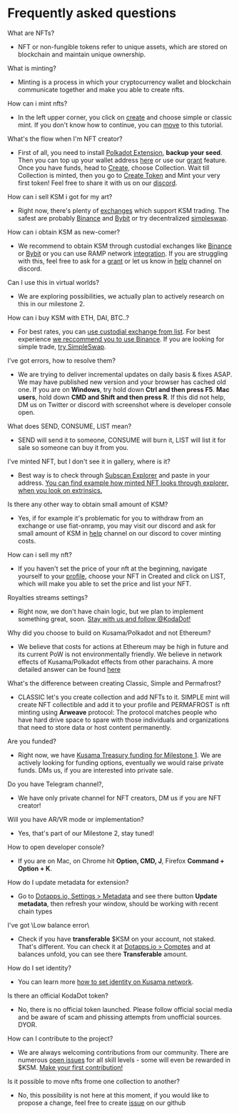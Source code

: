 # Frequently asked questions

What are NFTs?

- NFT or non-fungible tokens refer to unique assets, which are stored on blockchain and maintain unique ownership.

What is minting?

- Minting is a process in which your cryptocurrency wallet and blockchain communicate together and make you able to create nfts.

How can i mint nfts?

- In the left upper corner, you click on [create](https://kodadot.xyz/rmrk/create) and choose simple or classic mint. If you don't know how to continue, you can [move](minting.md) to this tutorial.

What's the flow when I'm NFT creator?

- First of all, you need to install [Polkadot Extension](https://polkadot.js.org/extension), **backup your seed**. Then you can top up your wallet address [here](https://kodadot.xyz/rmrk/credit) or use our [grant](https://tally.so/r/mVP06w) feature. Once you have funds, head to [Create](https://kodadot.xyz/#/rmrk/create), choose Collection. Wait till Collection is minted, then you go to [Create Token](https://kodadot.xyz/#/rmrk/create) and Mint your very first token! Feel free to share it with us on our [discord](https://discord.gg/gHrQTJam).

How can i sell KSM i got for my art?

- Right now, there's plenty of [exchanges](https://www.coingecko.com/en/coins/kusama#markets) which support KSM trading. The safest are probably [Binance](https://www.binance.com/en) and [Bybit](https://www.bybit.com/en-US/) or try decentralized [simpleswap](https://simpleswap.io/?ref=6cc6e0c538ad).

How can i obtain KSM as new-comer?

- We recommend to obtain KSM through custodial exchanges like [Binance](https://www.binance.com/en) or [Bybit](https://www.bybit.com/en-US/) or you can use RAMP network [integration](https://kodadot.xyz/rmrk/credit). If you are struggling with this, feel free to ask for a [grant](https://tally.so/r/mVP06w) or let us know in [help](https://discord.gg/AkCJPmwJ) channel on discord.

Can I use this in virtual worlds?

- We are exploring possibilities, we actually plan to actively research on this in our milestone 2.

How can i buy KSM with ETH, DAI, BTC..?

- For best rates, you can [use custodial exchange from list](https://www.coingecko.com/en/coins/kusama). For best experience [we reccommend you to use Binance](https://www.binance.com/en/register?ref=T1JB89F0). If you are looking for simple trade, [try SimpleSwap](https://simpleswap.io/?ref=6cc6e0c538ad).

I've got errors, how to resolve them?

- We are trying to deliver incremental updates on daily basis & fixes ASAP. We may have published new version and your browser has cached old one. If you are on **Windows**, try hold down **Ctrl and then press F5**. **Mac users**, hold down **CMD and Shift and then press R**. If this did not help, DM us on Twitter or discord with screenshot where is developer console open.

What does SEND, CONSUME, LIST mean?

- SEND will send it to someone, CONSUME will burn it, LIST will list it for sale so someone can buy it from you.

I've minted NFT, but I don't see it in gallery, where is it?

- Best way is to check through [Subscan Explorer](https://kusama.subscan.io/) and paste in your address. [You can find example how minted NFT looks through explorer, when you look on extrinsics.](https://kusama.subscan.io/extrinsic/6095478-1)

Is there any other way to obtain small amount of KSM?

- Yes, if for example it's problematic for you to withdraw from an exchange or use fiat-onramp, you may visit our discord and ask for small amount of KSM in [help](https://discord.gg/AkCJPmwJ) channel on our discord to cover minting costs.

How can i sell my nft?

- If you haven't set the price of your nft at the beginning, navigate yourself to your [profile](https://kodadot.xyz/rmrk/u/), choose your NFT in Created and click on LIST, which will make you able to set the price and list your NFT.

Royalties streams settings?

- Right now, we don't have chain logic, but we plan to implement something great, soon. [Stay with us and follow @KodaDot!](https://twitter.com/kodadot)

Why did you choose to build on Kusama/Polkadot and not Ethereum?

- We believe that costs for actions at Ethereum may be high in future and its current PoW is not environmentally friendly. We believe in network effects of Kusama/Polkadot effects from other parachains. A more detailed answer can be found [here](https://github.com/kodadot/nft-gallery/issues/529)

What's the difference between creating Classic, Simple and Permafrost?

- CLASSIC let's you create collection and add NFTs to it. SIMPLE mint will create NFT collectible and add it to your profile and PERMAFROST is nft minting using **Arweave** protocol: The protocol matches people who have hard drive space to spare with those individuals and organizations that need to store data or host content permanently.

Are you funded?

- Right now, we have [Kusama Treasury funding for Milestone 1](https://kodadot.xyz/rmrk/@.common:links.kusama_polkassembly.href). We are actively looking for funding options, eventually we would raise private funds. DMs us, if you are interested into private sale.

Do you have Telegram channel?,

- We have only private channel for NFT creators, DM us if you are NFT creator!

Will you have AR/VR mode or implementation?

- Yes, that's part of our Milestone 2, stay tuned!

How to open developer console?

- If you are on Mac, on Chrome hit **Option, CMD, J**, Firefox **Command + Option + K**.

How do I update metadata for extension?

- Go to [Dotapps.io, Settings > Metadata](https://cloudflare-ipfs.com/ipns/dotapps.io/?rpc=wss%3A%2F%2Fkusama-rpc.polkadot.io#/settings/metadata) and see there button **Update metadata**, then refresh your window, should be working with recent chain types

I've got \Low balance error\

- Check if you have **transferable** $KSM on your account, not staked. That's different. You can check it at [Dotapps.io > Comptes](https://cloudflare-ipfs.com/ipns/dotapps.io/?rpc=wss%3A%2F%2Fkusama-rpc.polkadot.io#/accounts) and at balances unfold, you can see there **Transferable** amount.

How do I set identity?

- You can learn more [how to set identity on Kusama network](https://guide.kusama.network/docs/learn-identity).

Is there an official KodaDot token? 

- No, there is no official token launched. Please follow official social media and be aware of scam and phissing attempts from unofficial sources. DYOR.

How can I contribute to the project? 

- We are always welcoming contributions from our community. There are numerous [open issues](https://github.com/kodadot/nft-gallery/issues) for all skill levels - some will even be rewarded in $KSM. [Make your first contribution!](https://github.com/kodadot/nft-gallery/blob/main/CONTRIBUTING.md)

Is it possible to move nfts frome one collection to another?

- No, this possibility is not here at this moment, if you would like to propose a change, feel free to create [issue](https://github.com/kodadot/nft-gallery/issues) on our github